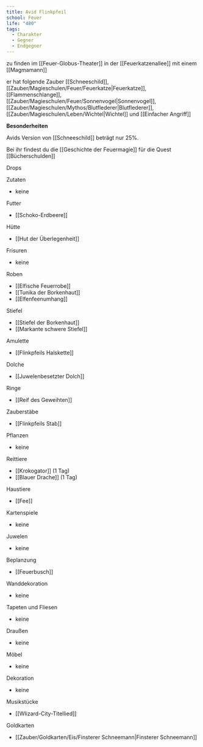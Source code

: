 ```yaml
---
title: Avid Flinkpfeil
school: Feuer
life: "480"
tags:
  - Charakter
  - Gegner
  - Endgegner
---
```

zu finden im [[Feuer-Globus-Theater]] in der [[Feuerkatzenallee]] mit einem [[Magmamann]]

er hat folgende Zauber [[Schneeschild]], [[Zauber/Magieschulen/Feuer/Feuerkatze|Feuerkatze]], [[Flammenschlange]], [[Zauber/Magieschulen/Feuer/Sonnenvogel|Sonnenvogel]], [[Zauber/Magieschulen/Mythos/Blutflederer|Blutflederer]], [[Zauber/Magieschulen/Leben/Wichtel|Wichtel]] und [[Einfacher Angriff]]

**Besonderheiten**

Avids Version von [[Schneeschild]] beträgt nur 25%.

Bei ihr findest du die [[Geschichte der Feuermagie]] für die Quest [[Bücherschulden]]

Drops

Zutaten
- keine

Futter
- [[Schoko-Erdbeere]]

Hütte
- [[Hut der Überlegenheit]]

Frisuren
- keine

Roben
- [[Elfische Feuerrobe]]
- [[Tunika der Borkenhaut]]
- [[Elfenfeenumhang]]

Stiefel
- [[Stiefel der Borkenhaut]]
- [[Markante schwere Stiefel]]

Amulette
- [[Flinkpfeils Halskette]]

Dolche
- [[Juwelenbesetzter Dolch]]

Ringe
- [[Reif des Geweihten]]

Zauberstäbe
- [[Flinkpfeils Stab]]

Pflanzen
- keine

Reittiere
- [[Krokogator]] (1 Tag)
- [[Blauer Drache]] (1 Tag)

Haustiere
- [[Fee]]

Kartenspiele
- keine

Juwelen
- keine

Beplanzung
- [[Feuerbusch]]

Wanddekoration
- keine

Tapeten und Fliesen
- keine

Draußen
- keine

Möbel
- keine

Dekoration
- keine

Musikstücke
- [[WIizard-City-Titellied]]

Goldkarten
- [[Zauber/Goldkarten/Eis/Finsterer Schneemann|Finsterer Schneemann]]
